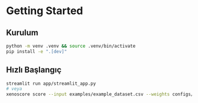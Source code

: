 # Getting Started

## Kurulum
```bash
python -m venv .venv && source .venv/bin/activate
pip install -e ".[dev]"
```

## Hızlı Başlangıç
```bash
streamlit run app/streamlit_app.py
# veya
xenoscore score --input examples/example_dataset.csv --weights configs/weights.example.yaml --out predictions.csv
```
